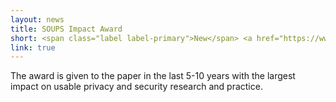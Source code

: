 ```yaml
---
layout: news
title: SOUPS Impact Award
short: <span class="label label-primary">New</span> <a href="https://www.usenix.org/conference/soups2020">SOUPS</a> awarded its <a href="https://www.usenix.org/conference/soups2020/impact-award">Impact Award</a> to my 2010 paper "Folk Models of Home Computer Security"
link: true
---
```


The award is given to the paper in the last 5-10 years with the largest impact on usable privacy and security research and practice.
